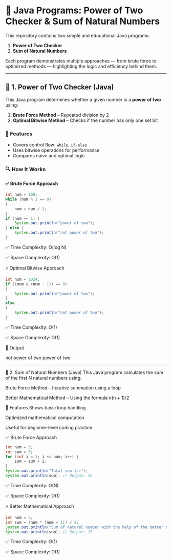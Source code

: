 # 🔢 Java Programs: Power of Two Checker & Sum of Natural Numbers

This repository contains two simple and educational Java programs:

1. **Power of Two Checker**
2. **Sum of Natural Numbers**

Each program demonstrates multiple approaches — from brute force to optimized methods — highlighting the logic and efficiency behind them.

---

## 📘 1. Power of Two Checker (Java)

This Java program determines whether a given number is a **power of two** using:

1. **Brute Force Method** – Repeated division by 2
2. **Optimal Bitwise Method** – Checks if the number has only one set bit

### 🚀 Features

- Covers control flow: `while`, `if-else`
- Uses bitwise operations for performance
- Compares naive and optimal logic


### 🔍 How It Works

#### ✅ Brute Force Approach

```java
int num = 168;
while (num % 2 == 0)
{
    num = num / 2;
}
if (num == 1) {
    System.out.println("power of two");
} else {
    System.out.println("not power of two");
}
```


✅ Time Complexity: O(log N)

✅ Space Complexity: O(1)


⚡ Optimal Bitwise Approach
```java
int num = 1024;
if ((num & (num - 1)) == 0) 
{
    System.out.println("power of two");
}
else 
{
    System.out.println("not power of two");
}
```

✅ Time Complexity: O(1)

✅ Space Complexity: O(1)

📌 Output

not power of two
power of two

---


📗 2. Sum of Natural Numbers (Java)
This Java program calculates the sum of the first N natural numbers using:

Brute Force Method – Iterative summation using a loop

Better Mathematical Method – Using the formula n(n + 1)/2

🚀 Features
Shows basic loop handling

Optimized mathematical computation

Useful for beginner-level coding practice



✅ Brute Force Approach
```java
int num = 5;
int sum = 0;
for (int i = 1; i <= num; i++) {
    sum = sum + i;
}
System.out.println("Total sum is:");
System.out.println(sum); // Output: 15
```
✅ Time Complexity: O(N)

✅ Space Complexity: O(1)

⚡ Better Mathematical Approach
```java
int num = 5;
int sum = (num * (num + 1)) / 2;
System.out.println("Sum of natural number with the help of the better approach is:");
System.out.println(sum); // Output: 15
```


✅ Time Complexity: O(1)

✅ Space Complexity: O(1)
